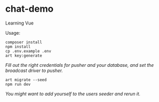 # chat-demo
Learning Vue

Usage:
```
composer install
npm install
cp .env.example .env
art key:generate
```
*Fill out the right credentials for pusher and your database, and set the broadcast driver to pusher.*
```
art migrate --seed
npm run dev
```
*You might want to add yourself to the users seeder and rerun it.*
